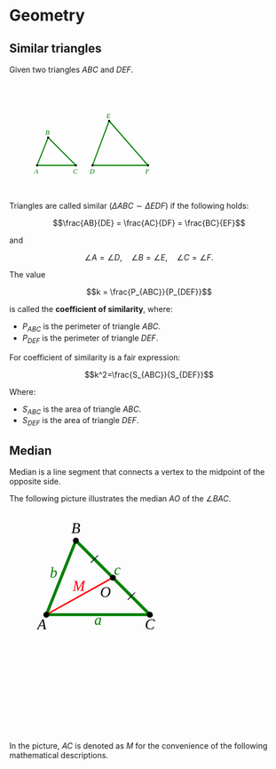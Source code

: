 # Geometry

## Similar triangles

Given two triangles $ABC$ and $DEF$.

<svg width="300" height="200" style="font-family: 'LatinModern'" font-style="italic" xmlns="http://www.w3.org/2000/svg">
  <!-- Triangle ABC -->
  <polygon points="50,150 70,100 120,150" 
           fill="none" stroke="green" stroke-width="2"/>
  <circle cx="50" cy="150" r="2" fill="black" />
  <circle cx="70" cy="100" r="2" fill="black" />
  <circle cx="120" cy="150" r="2" fill="black" />
  <text x="45" y="165" font-size="12" fill="green">A</text>
  <text x="65" y="95" font-size="12" fill="green">B</text>
  <text x="115" y="165" font-size="12" fill="green">C</text>
  <!-- Triangle DEF -->
  <polygon points="150,150 180,70 250,150" 
           fill="none" stroke="green" stroke-width="2"/>
  <circle cx="150" cy="150" r="2" fill="black" />
  <circle cx="180" cy="70" r="2" fill="black" />
  <circle cx="250" cy="150" r="2" fill="black" />
  <text x="145" y="165" font-size="12" fill="green">D</text>
  <text x="175" y="65" font-size="12" fill="green">E</text>
  <text x="245" y="165" font-size="12" fill="green">F</text>
</svg>

Triangles are called similar ($\Delta ABC \sim \Delta EDF$) if the following holds:

$$\frac{AB}{DE} = \frac{AC}{DF} = \frac{BC}{EF}$$

and

$$\angle A = \angle D, \quad \angle B = \angle E, \quad \angle C = \angle F.$$

The value

$$k = \frac{P_{ABC}}{P_{DEF}}$$

is called the **coefficient of similarity**, where:
- $P_{ABC}$ is the perimeter of triangle $ABC$.
- $P_{DEF}$ is the perimeter of triangle $DEF$.

For coefficient of similarity is a fair expression:

$$k^2=\frac{S_{ABC}}{S_{DEF}}$$

Where:

- $S_{ABC}$ is the area of triangle $ABC$.
- $S_{DEF}$ is the area of triangle $DEF$.


## Median

Median is a line segment that connects a vertex to the midpoint of the opposite side.

The following picture illustrates the median $AO$ of the $\angle BAC$.

<svg width="400" height="400" viewBox="40 80 120 150" fill="black" font-size="10" style="font-family: 'LatinModern'" font-style="italic" text-anchor="middle" xmlns="http://www.w3.org/2000/svg">
  <!-- Triangle ABC -->
  <polygon points="50,150 70,100 120,150" 
           fill="none" stroke="green" stroke-width="2"/>
  <line x1="50" y1="150" x2="95" y2="125" stroke-width="1" stroke="red"/>
  <g stroke-width="0.5" stroke="black">
    <line x1="105" y1="140" x2="110" y2="135"/>
    <line x1="80"  y1="115" x2="85" y2="110"/>
  </g>
  <circle cx="50" cy="150" r="2"/>
  <circle cx="70" cy="100" r="2"/>
  <circle cx="120" cy="150" r="2"/>
  <circle cx="95" cy="125" r="2"/>
  <text x="47" y="160">A</text>
  <text x="70" y="95">B</text>
  <text x="120" y="160">C</text>
  <text x="90" y="138">O</text>
  <text x="72" y="134" fill="red">M</text>
  <g fill="green">
    <text x="85" y="157">a</text>
    <text x="55" y="125">b</text>
    <text x="98" y="123">c</text>
  </g>
</svg>

In the picture, $AC$ is denoted as $M$ for the convenience of the following mathematical descriptions. 
